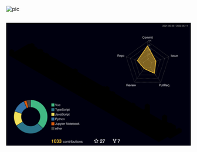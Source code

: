 ![pic](https://user-images.githubusercontent.com/77166960/161437870-b88de6ec-120b-47fd-a5a6-88e0bc8e4053.png)


##
<!-- ![windows](https://img.shields.io/badge/-windows-black?style=for-the-badge)
![ubuntu](https://img.shields.io/badge/-ubuntu-black?style=for-the-badge)

![python](https://img.shields.io/badge/-python-black?style=for-the-badge)
![javascript](https://img.shields.io/badge/-javascript-black?style=for-the-badge)
![typescript](https://img.shields.io/badge/-typescript-black?style=for-the-badge)
![html](https://img.shields.io/badge/-html-black?style=for-the-badge)
![css](https://img.shields.io/badge/-css-black?style=for-the-badge)
![tailwindcss](https://img.shields.io/badge/-tailwindcss-black?style=for-the-badge)
![windicss](https://img.shields.io/badge/-windicss-black?style=for-the-badge)
![sql](https://img.shields.io/badge/-prisma-black?style=for-the-badge)

![vue.js](https://img.shields.io/badge/-vue.js-black?style=for-the-badge)
![nuxt.js](https://img.shields.io/badge/-nuxt.js-black?style=for-the-badge)
![node.js](https://img.shields.io/badge/-node.js-black?style=for-the-badge)
![flask](https://img.shields.io/badge/-flask-black?style=for-the-badge)
![quart](https://img.shields.io/badge/-quart-black?style=for-the-badge)

![vscode](https://img.shields.io/badge/-vscode-brightgreen?style=for-the-badge) -->

<!-- ![Technology-Stack](https://user-images.githubusercontent.com/77166960/163433637-bb145c88-d7cc-480c-bd24-c98fd21ddf28.png) -->

<!-- [![Gusbell's GitHub stats](https://github-readme-stats.vercel.app/api?username=Gusb3ll&show_icons=true&theme=tokyonight&count_private=true)(https://github.com/Gusb3ll) -->

![](./profile-3d-contrib/profile-night-rainbow.svg)

<!-- <p align="center">
  <a href="https://github.com/Gusb3ll">
    <img align="center" src="https://awesome-github-stats.azurewebsites.net/user-stats/Gusb3ll?cardType=level&theme=tokyonight&count_private=true" />
  </a>
</p> -->
